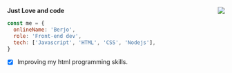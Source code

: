 **Just Love and code**
<img align="right" src="https://media1.tenor.com/images/ef6dc1481b862291961bc37b6d7ff064/tenor.gif" />

```javascript
const me = {
  onlineName: 'Berjo',
  role: 'Front-end dev',
  tech: ['Javascript', 'HTML', 'CSS', 'Nodejs'],
}
```

- [x] Improving my html programming skills.

